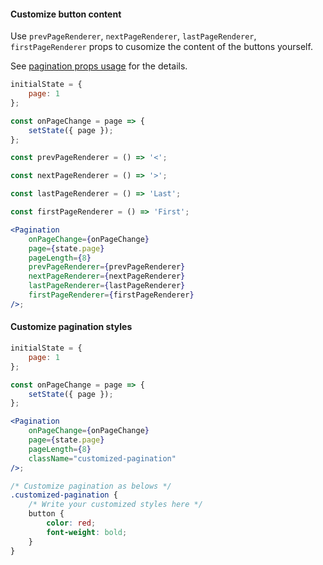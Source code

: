 #### Customize button content

Use `prevPageRenderer`, `nextPageRenderer`, `lastPageRenderer`, `firstPageRenderer` props to cusomize the content of the buttons yourself.

See [pagination props usage](#pagination-1) for the details.

```jsx
initialState = {
    page: 1
};

const onPageChange = page => {
    setState({ page });
};

const prevPageRenderer = () => '<';

const nextPageRenderer = () => '>';

const lastPageRenderer = () => 'Last';

const firstPageRenderer = () => 'First';

<Pagination
    onPageChange={onPageChange}
    page={state.page}
    pageLength={8}
    prevPageRenderer={prevPageRenderer}
    nextPageRenderer={nextPageRenderer}
    lastPageRenderer={lastPageRenderer}
    firstPageRenderer={firstPageRenderer}
/>;
```

#### Customize pagination styles

```jsx
initialState = {
    page: 1
};

const onPageChange = page => {
    setState({ page });
};

<Pagination
    onPageChange={onPageChange}
    page={state.page}
    pageLength={8}
    className="customized-pagination"
/>;
```

```css
/* Customize pagination as belows */
.customized-pagination {
    /* Write your customized styles here */
    button {
        color: red;
        font-weight: bold;
    }
}
```
